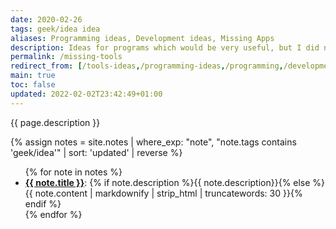 ```yaml
---
date: 2020-02-26
tags: geek/idea idea
aliases: Programming ideas, Development ideas, Missing Apps
description: Ideas for programs which would be very useful, but I did not find yet
permalink: /missing-tools
redirect_from: [/tools-ideas,/programming-ideas,/programming,/development-ideas,/developing,/developing-ideas,/apps-ideas,/ideas, /missing-apps,/missing-programs,/missing-digital-tools,/dev-ideas,/software-ideas,/sw-ideas]
main: true
toc: false
updated: 2022-02-02T23:42:49+01:00
---
```

{{ page.description }}

{% assign notes = site.notes | where_exp: "note", "note.tags contains 'geek/idea'" | sort: 'updated' | reverse %}
<ul>{% for note in notes %}<li id='{{ note.title | slugify }}'><strong><a href='{{ note.url }}' title='{{ note.title }}'>{{ note.title }}</a></strong>: {% if note.description %}{{ note.description}}{% else %}{{ note.content | markdownify | strip_html | truncatewords: 30 }}{% endif %}</li>{% endfor %}</ul>
